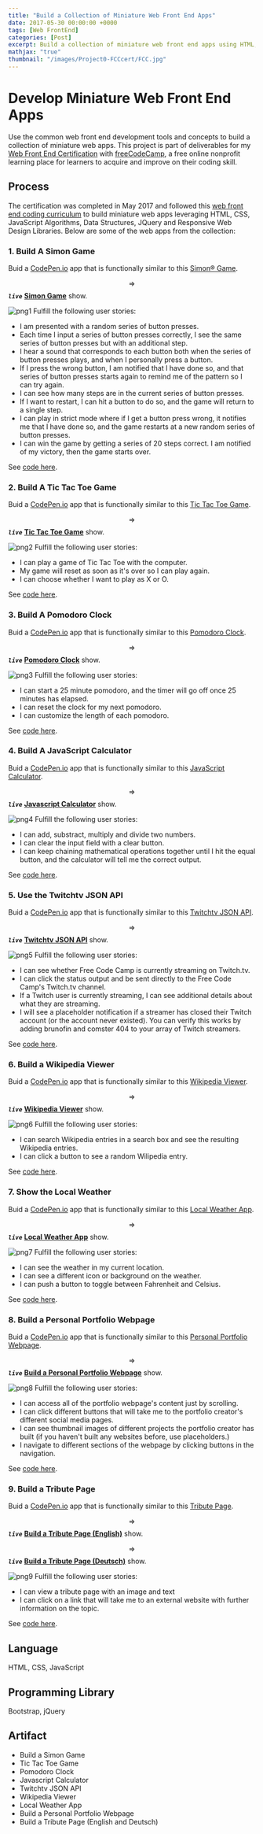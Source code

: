 ```yaml
---
title: "Build a Collection of Miniature Web Front End Apps"
date: 2017-05-30 00:00:00 +0000
tags: [Web FrontEnd]
categories: [Post]
excerpt: Build a collection of miniature web front end apps using HTML, CSS, JavaScript Algorithms, Data Structures, JQuery and Responsive Web Design Libraries.
mathjax: "true"
thumbnail: "/images/Project0-FCCcert/FCC.jpg"
---
```


# Develop Miniature Web Front End Apps
Use the common web front end development tools and concepts to build a collection of miniature web apps. This project is part of deliverables for my <a href="https://www.freecodecamp.org/certification/atan4583/legacy-front-end" target="_blank">Web Front End Certification</a> with <a href="https://www.freecodecamp.org/" target="_blank">freeCodeCamp</a>, a free online nonprofit learning place for learners to acquire and improve on their coding skill.

## Process
The certification was completed in May 2017 and followed this <a href="https://www.freecodecamp.org/atan4583" target="_blank">web front end coding curriculum</a> to build miniature web apps leveraging HTML, CSS, JavaScript Algorithms, Data Structures, JQuery and Responsive Web Design Libraries. Below are some of the web apps from the collection:

### 1. Build A Simon Game
Buid a <a href="https://codepen.io" target="_blank">CodePen.io</a> app that is functionally similar to this <a href="https://codepen.io/FreeCodeCamp/full/obYBjE" target="_blank">Simon® Game</a>.

$$\Rightarrow$$ _**`live`**_ <a href="https://codepen.io/atan4583/full/RVzgOW" target="_blank"><b>Simon Game</b></a> show.

![png1](/images/Project0-FCCcert/simonGame.png)
Fulfill the following user stories:
  - I am presented with a random series of button presses.
  - Each time I input a series of button presses correctly, I see the same series of button presses but with an additional step.
  - I hear a sound that corresponds to each button both when the series of button presses plays, and when I personally press a button.
  - If I press the wrong button, I am notified that I have done so, and that series of button presses starts again to remind me of the pattern so I can try again.
  - I can see how many steps are in the current series of button presses.
  - If I want to restart, I can hit a button to do so, and the game will return to a single step.
  - I can play in strict mode where if I get a button press wrong, it notifies me that I have done so, and the game restarts at a new random series of button presses.
  - I can win the game by getting a series of 20 steps correct. I am notified of my victory, then the game starts over.

See <a href="https://github.com/atan4583/fcc-webfe-portfolio/tree/master/Build%20A%20Simon%20Game" target="_blank">code here</a>.

### 2. Build A Tic Tac Toe Game
Buid a <a href="https://codepen.io" target="_blank">CodePen.io</a> app that is functionally similar to this <a href="https://codepen.io/FreeCodeCamp/full/KzXQgy" target="_blank">Tic Tac Toe Game</a>.

$$\Rightarrow$$ _**`live`**_ <a href="https://codepen.io/atan4583/full/NjZbxo/" target="_blank"><b>Tic Tac Toe Game</b></a> show.

![png2](/images/Project0-FCCcert/TicTacToe.png)
Fulfill the following user stories:
  - I can play a game of Tic Tac Toe with the computer.
  - My game will reset as soon as it's over so I can play again.
  - I can choose whether I want to play as X or O.

See <a href="https://github.com/atan4583/fcc-webfe-portfolio/tree/master/Build%20A%20Tic%20Tac%20Toe%20Game" target="_blank">code here</a>.

### 3. Build A Pomodoro Clock
Buid a <a href="https://codepen.io" target="_blank">CodePen.io</a> app that is functionally similar to this <a href="https://codepen.io/freeCodeCamp/full/aNyxXR" target="_blank">Pomodoro Clock</a>.

$$\Rightarrow$$ _**`live`**_ <a href="https://codepen.io/atan4583/full/QvRopp/" target="_blank"><b>Pomodoro Clock</b></a> show.

![png3](/images/Project0-FCCcert/pomodoro.png)
Fulfill the following user stories:
  - I can start a 25 minute pomodoro, and the timer will go off once 25 minutes has elapsed.
  - I can reset the clock for my next pomodoro.
  - I can customize the length of each pomodoro.

See <a href="https://github.com/atan4583/fcc-webfe-portfolio/tree/master/Build%20A%20Pomodoro%20Clock" target="_blank">code here</a>.

### 4. Build A JavaScript Calculator
Buid a <a href="https://codepen.io" target="_blank">CodePen.io</a> app that is functionally similar to this <a href="https://codepen.io/FreeCodeCamp/full/rLJZrA" target="_blank">JavaScript Calculator</a>.

$$\Rightarrow$$ _**`live`**_ <a href="https://codepen.io/atan4583/full/LyoBrK/" target="_blank"><b>Javascript Calculator</b></a> show.

![png4](/images/Project0-FCCcert/jscalculator.png)
Fulfill the following user stories:
  - I can add, substract, multiply and divide two numbers.
  - I can clear the input field with a clear button.
  - I can keep chaining mathematical operations together until I hit the equal button, and the calculator will tell me the correct output.

See <a href="https://github.com/atan4583/fcc-webfe-portfolio/tree/master/Build%20A%20JavaScript%20Calculator" target="_blank">code here</a>.

### 5. Use the Twitchtv JSON API
Buid a <a href="https://codepen.io" target="_blank">CodePen.io</a> app that is functionally similar to this <a href="https://codepen.io/FreeCodeCamp/full/Myvqmo/" target="_blank">Twitchtv JSON API</a>.

$$\Rightarrow$$ _**`live`**_ <a href="https://codepen.io/atan4583/full/BRrOvE/" target="_blank"><b>Twitchtv JSON API</b></a> show.

![png5](/images/Project0-FCCcert/twitchtv.png)
Fulfill the following user stories:
  - I can see whether Free Code Camp is currently streaming on Twitch.tv.
  - I can click the status output and be sent directly to the Free Code Camp's Twitch.tv channel.
  - If a Twitch user is currently streaming, I can see additional details about what they are streaming.
  - I will see a placeholder notification if a streamer has closed their Twitch account (or the account never existed). You can verify this works by adding brunofin and comster 404 to your array of Twitch streamers.

See <a href="https://github.com/atan4583/fcc-webfe-portfolio/tree/master/Use%20the%20Twitchtv%20JSON%20API" target="_blank">code here</a>.

### 6. Build a Wikipedia Viewer
Buid a <a href="https://codepen.io" target="_blank">CodePen.io</a> app that is functionally similar to this <a href="https://codepen.io/FreeCodeCamp/full/wGqEga/" target="_blank">Wikipedia Viewer</a>.

$$\Rightarrow$$ _**`live`**_ <a href="https://codepen.io/atan4583/full/wdmvEX/" target="_blank"><b>Wikipedia Viewer</b></a> show.

![png6](/images/Project0-FCCcert/wikipediaviewer.png)
Fulfill the following user stories:
  - I can search Wikipedia entries in a search box and see the resulting Wikipedia entries.
  - I can click a button to see a random Wilipedia entry.

See <a href="https://github.com/atan4583/fcc-webfe-portfolio/tree/master/Build%20a%20Wikipedia%20Viewer" target="_blank">code here</a>.

### 7. Show the Local Weather
Buid a <a href="https://codepen.io" target="_blank">CodePen.io</a> app that is functionally similar to this <a href="http://codepen.io/FreeCodeCamp/full/bELRjV" target="_blank">Local Weather App</a>.

$$\Rightarrow$$ _**`live`**_ <a href="https://codepen.io/atan4583/full/VbzxVe" target="_blank"><b>Local Weather App</b></a> show.

![png7](/images/Project0-FCCcert/localweather.png)
Fulfill the following user stories:
  - I can see the weather in my current location.
  - I can see a different icon or background on the weather.
  - I can push a button to toggle between Fahrenheit and Celsius.

See <a href="https://github.com/atan4583/fcc-webfe-portfolio/tree/master/Show%20the%20Local%20Weather" target="_blank">code here</a>.

### 8. Build a Personal Portfolio Webpage
Buid a <a href="https://codepen.io" target="_blank">CodePen.io</a> app that is functionally similar to this <a href="https://codepen.io/FreeCodeCamp/full/YqLyXB" target="_blank">Personal Portfolio Webpage</a>.

$$\Rightarrow$$ _**`live`**_ <a href="http://codepen.io/atan4583/full/mWGvmJ/" target="_blank"><b>Build a Personal Portfolio Webpage</b></a> show.

![png8](/images/Project0-FCCcert/personalport.png)
Fulfill the following user stories:
  - I can access all of the portfolio webpage's content just by scrolling.
  - I can click different buttons that will take me to the portfolio creator's different social media pages.
  - I can see thumbnail images of different projects the portfolio creator has built (if you haven't built any websites before, use placeholders.)
  - I navigate to different sections of the webpage by clicking buttons in the navigation.

See <a href="https://github.com/atan4583/fcc-webfe-portfolio/tree/master/Build%20a%20Personal%20Portfolio%20Webpage" target="_blank">code here</a>.

### 9. Build a Tribute Page
Buid a <a href="https://codepen.io" target="_blank">CodePen.io</a> app that is functionally similar to this <a href="https://codepen.io/FreeCodeCamp/full/NNvBQW" target="_blank">Tribute Page</a>.

$$\Rightarrow$$ _**`live`**_ <a href="https://codepen.io/atan4583/full/GWdydj" target="_blank"><b>Build a Tribute Page (English)</b></a> show.

$$\Rightarrow$$ _**`live`**_ <a href="https://codepen.io/atan4583/full/PpRmBX" target="_blank"><b>Build a Tribute Page (Deutsch)</b></a> show.

![png9](/images/Project0-FCCcert/tributepg.png)
Fulfill the following user stories:
  - I can view a tribute page with an image and text
  - I can click on a link that will take me to an external website with further information on the topic.

See <a href="https://github.com/atan4583/fcc-webfe-portfolio/tree/master/Build%20a%20Tribute%20Page" target="_blank">code here</a>.

## Language
HTML, CSS, JavaScript

## Programming Library
Bootstrap, jQuery

## Artifact
- Build a Simon Game
- Tic Tac Toe Game
- Pomodoro Clock
- Javascript Calculator
- Twitchtv JSON API
- Wikipedia Viewer
- Local Weather App
- Build a Personal Portfolio Webpage
- Build a Tribute Page (English and Deutsch)
